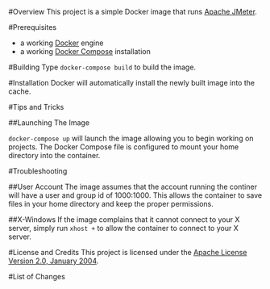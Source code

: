 #Overview
This project is a simple Docker image that runs [Apache JMeter](http://jmeter.apache.org/).

#Prerequisites
* a working [Docker](http://docker.io) engine
* a working [Docker Compose](http://docker.io) installation

#Building
Type `docker-compose build` to build the image.

#Installation
Docker will automatically install the newly built image into the cache.

#Tips and Tricks

##Launching The Image

`docker-compose up` will launch the image allowing you to begin working on projects. The Docker Compose file is 
configured to mount your home directory into the container.  

#Troubleshooting

##User Account
The image assumes that the account running the continer will have a user and group id of 1000:1000.  This allows the container 
to save files in your home directory and keep the proper permissions.

##X-Windows
If the image complains that it cannot connect to your X server, simply run `xhost +` to allow the container to connect 
to your X server.

#License and Credits
This project is licensed under the [Apache License Version 2.0, January 2004](http://www.apache.org/licenses/).

#List of Changes

